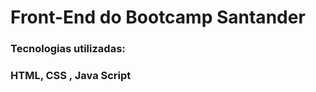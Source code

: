 <h1>Front-End do Bootcamp Santander</h1>
<h3>Tecnologias utilizadas:</h3>
<h3>HTML,  CSS , Java Script</h3>